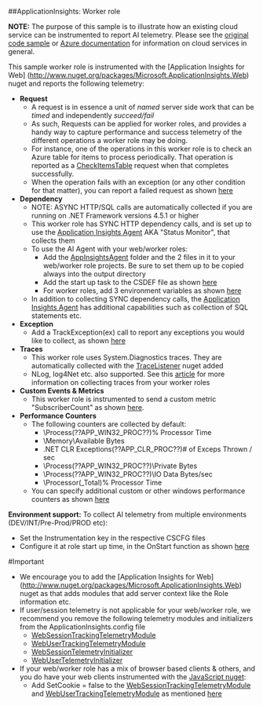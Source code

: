 ﻿##ApplicationInsights: Worker role

**NOTE:** The purpose of this sample is to illustrate how an existing cloud service can be instrumented to report AI telemetry. 
Please see the [original code sample](https://code.msdn.microsoft.com/windowsapps/Windows-Azure-Multi-Tier-eadceb36) or [Azure documentation](http://azure.microsoft.com/en-us/services/cloud-services/) for information on cloud services in general.

This sample worker role is instrumented with the [Application Insights for Web] (http://www.nuget.org/packages/Microsoft.ApplicationInsights.Web) nuget and reports the following telemetry:

* **Request**
  * A request is in essence a unit of *named* server side work that can be *timed* and independently *succeed/fail*
  * As such, Requests can be applied for worker roles, and provides a handy way to capture performance and success telemetry of the different operations a worker role may be doing.
  * For instance, one of the operations in this worker role is to check an Azure table for items to process periodically. That operation is reported as a [CheckItemsTable](WorkerRoleA.cs#L96) request when that completes successfully.
  * When the operation fails with an exception (or any other condition for that matter), you can report a failed request as shown [here](WorkerRoleA.cs#L108)
* **Dependency**
  * NOTE: ASYNC HTTP/SQL calls are automatically collected if you are running on .NET Framework versions 4.5.1 or higher
  * This worker role has SYNC HTTP dependency calls, and is set up to use the [Application Insights Agent](http://azure.microsoft.com/en-us/documentation/articles/app-insights-monitor-performance-live-website-now/) AKA "Status Monitor", that collects them
  * To use the AI Agent with your web/worker roles:
    * Add the [AppInsightsAgent](AppInsightsAgent) folder and the 2 files in it to your web/worker role projects. Be sure to set them up to be copied always into the output directory
	* Add the start up task to the CSDEF file as shown [here](../AzureEmailService/ServiceDefinition.csdef#L24)
	* For worker roles, add 3 environment variables as shown [here](../AzureEmailService/ServiceDefinition.csdef#L34)
  * In addition to collecting SYNC dependency calls, the [Application Insights Agent](http://azure.microsoft.com/en-us/documentation/articles/app-insights-monitor-performance-live-website-now/) has additional capabilities such as collection of SQL statements etc.
* **Exception**
  * Add a TrackException(ex) call to report any exceptions you would like to collect, as shown [here](WorkerRoleA.cs#L109)
* **Traces**
  * This worker role uses System.Diagnostics traces. They are automatically collected with the [TraceListener](http://www.nuget.org/packages/Microsoft.ApplicationInsights.TraceListener) nuget added
  * NLog, log4Net etc. also supported. See this [article](http://azure.microsoft.com/en-us/documentation/articles/app-insights-search-diagnostic-logs/) for more information on collecting traces from your worker roles
* **Custom Events & Metrics**
  * This worker role is instrumented to send a custom metric "SubscriberCount" as shown [here](WorkerRoleA.cs#L137).
* **Performance Counters**
  * The following counters are collected by default:
    * \Process(??APP_WIN32_PROC??)\% Processor Time
	* \Memory\Available Bytes
	* \.NET CLR Exceptions(??APP_CLR_PROC??)\# of Exceps Thrown / sec
	* \Process(??APP_WIN32_PROC??)\Private Bytes
	* \Process(??APP_WIN32_PROC??)\IO Data Bytes/sec
	* \Processor(_Total)\% Processor Time
  * You can specify additional custom or other windows performance counters as shown [here](ApplicationInsights.config#L14)

**Environment support:** To collect AI telemetry from multiple environments (DEV/INT/Pre-Prod/PROD etc): 
* Set the Instrumentation key in the respective CSCFG files
* Configure it at role start up time, in the OnStart function as shown [here](WorkerRoleA.cs#L252)

#Important
* We encourage you to add the [Application Insights for Web] (http://www.nuget.org/packages/Microsoft.ApplicationInsights.Web) nuget as that adds modules that add server context like the Role information etc.
* If user/session telemetry is not applicable for your web/worker role, we recommend you remove the following telemetry modules and initializers from the ApplicationInsights.config file
  * [WebSessionTrackingTelemetryModule](ApplicationInsights.config#L34)
  * [WebUserTrackingTelemetryModule](ApplicationInsights.config#L35)
  * [WebSessionTelemetryInitializer](ApplicationInsights.config#L65)
  * [WebUserTelemetryInitializer](ApplicationInsights.config#L59)
* If your web/worker role has a mix of browser based clients & others, and you do have your web clients instrumented with the [JavaScript nuget](http://www.nuget.org/packages/Microsoft.ApplicationInsights.JavaScript):
  * Add SetCookie = false to the [WebSessionTrackingTelemetryModule](ApplicationInsights.config#L36) and [WebUserTrackingTelemetryModule](ApplicationInsights.config#L37) as mentioned [here](ApplicationInsights.config#L42)
